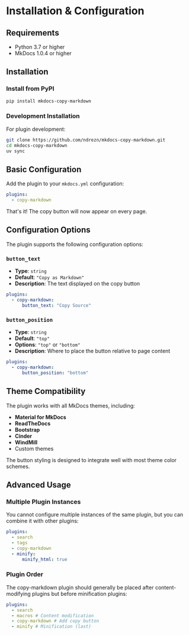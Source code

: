 # Installation & Configuration

## Requirements

- Python 3.7 or higher
- MkDocs 1.0.4 or higher

## Installation

### Install from PyPI

```bash
pip install mkdocs-copy-markdown
```

### Development Installation

For plugin development:

```bash
git clone https://github.com/ndrezn/mkdocs-copy-markdown.git
cd mkdocs-copy-markdown
uv sync
```

## Basic Configuration

Add the plugin to your `mkdocs.yml` configuration:

```yaml
plugins:
  - copy-markdown
```

That's it! The copy button will now appear on every page.

## Configuration Options

The plugin supports the following configuration options:

### `button_text`

- **Type**: `string`
- **Default**: `"Copy as Markdown"`
- **Description**: The text displayed on the copy button

```yaml
plugins:
  - copy-markdown:
      button_text: "Copy Source"
```

### `button_position`

- **Type**: `string`
- **Default**: `"top"`
- **Options**: `"top"` or `"bottom"`
- **Description**: Where to place the button relative to page content

```yaml
plugins:
  - copy-markdown:
      button_position: "bottom"
```

## Theme Compatibility

The plugin works with all MkDocs themes, including:

- **Material for MkDocs**
- **ReadTheDocs**
- **Bootstrap**
- **Cinder**
- **WindMill**
- Custom themes

The button styling is designed to integrate well with most theme color schemes.

## Advanced Usage

### Multiple Plugin Instances

You cannot configure multiple instances of the same plugin, but you can combine it with other plugins:

```yaml
plugins:
  - search
  - tags
  - copy-markdown
  - minify:
      minify_html: true
```

### Plugin Order

The copy-markdown plugin should generally be placed after content-modifying plugins but before minification plugins:

```yaml
plugins:
  - search
  - macros # Content modification
  - copy-markdown # Add copy button
  - minify # Minification (last)
```
